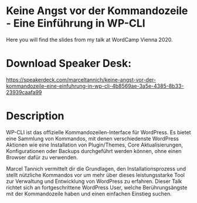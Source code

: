 # Keine Angst vor der Kommandozeile - Eine Einführung in WP-CLI

Here you will find the slides from my talk at WordCamp Vienna 2020.

# Download Speaker Desk:
https://speakerdeck.com/marceltannich/keine-angst-vor-der-kommandozeile-eine-einfuhrung-in-wp-cli-4b8569ae-3a5e-4385-8b33-23939caafa99

# Description
WP-CLI ist das offizielle Kommandozeilen-Interface für WordPress. Es bietet eine Sammlung von Kommandos, mit denen verschiedenste WordPress Aktionen wie eine Installation von Plugin/Themes, Core Aktualisierungen, Konfigurationen oder Backups durchgeführt werden können, ohne einen Browser dafür zu verwenden.

Marcel Tannich vermittelt dir die Grundlagen, den Installationsprozess und stellt nützliche Kommandos vor um mehr über dieses leistungsstarke Tool zur Verwaltung und Entwicklung von WordPress zu erfahren. Dieser Talk richtet sich an fortgeschrittene WordPress User, welche Berührungsängste mit der Kommandozeile haben und einen einfachen Einstieg suchen.
